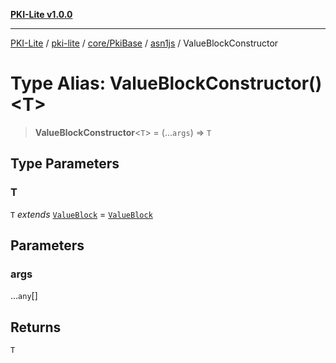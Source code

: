 [**PKI-Lite v1.0.0**](../../../../../../README.md)

---

[PKI-Lite](../../../../../../README.md) / [pki-lite](../../../../../README.md) / [core/PkiBase](../../../README.md) / [asn1js](../README.md) / ValueBlockConstructor

# Type Alias: ValueBlockConstructor()\<T\>

> **ValueBlockConstructor**\<`T`\> = (...`args`) => `T`

## Type Parameters

### T

`T` _extends_ [`ValueBlock`](../classes/ValueBlock.md) = [`ValueBlock`](../classes/ValueBlock.md)

## Parameters

### args

...`any`[]

## Returns

`T`
